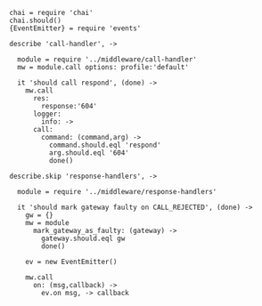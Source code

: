     chai = require 'chai'
    chai.should()
    {EventEmitter} = require 'events'

    describe 'call-handler', ->

      module = require '../middleware/call-handler'
      mw = module.call options: profile:'default'

      it 'should call respond', (done) ->
        mw.call
          res:
            response:'604'
          logger:
            info: ->
          call:
            command: (command,arg) ->
              command.should.eql 'respond'
              arg.should.eql '604'
              done()

    describe.skip 'response-handlers', ->

      module = require '../middleware/response-handlers'

      it 'should mark gateway faulty on CALL_REJECTED', (done) ->
        gw = {}
        mw = module
          mark_gateway_as_faulty: (gateway) ->
            gateway.should.eql gw
            done()

        ev = new EventEmitter()

        mw.call
          on: (msg,callback) ->
            ev.on msg, -> callback

